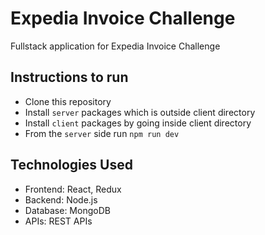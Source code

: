 # Expedia Invoice Challenge
Fullstack application for Expedia Invoice Challenge

## Instructions to run
* Clone this repository
* Install `server` packages which is outside client directory
* Install `client` packages by going inside client directory
* From the `server` side run `npm run dev`

## Technologies Used
* Frontend: React, Redux
* Backend: Node.js
* Database: MongoDB
* APIs: REST APIs